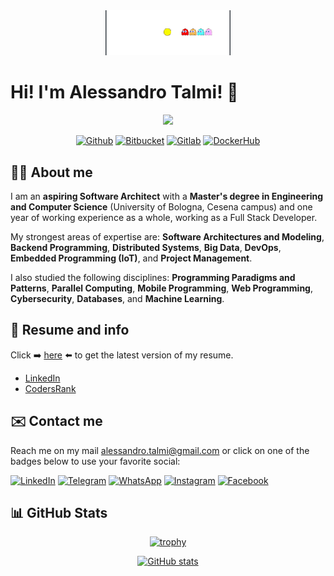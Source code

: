 <div align="center">
<img src="./img/pacman.gif" width="200px">
</div>

# Hi! I'm Alessandro Talmi! 👋
<div align="center">
<img src="https://cr-ss-service.azurewebsites.net/api/ScreenShot?widget=summary&username=tale152&branding=false" width="400px">

[![Github](https://img.shields.io/badge/GitHub-100000?style=for-the-badge&logo=github&logoColor=white)](https://github.com/Tale152)
[![Bitbucket](https://img.shields.io/badge/Bitbucket-0747a6?style=for-the-badge&logo=bitbucket&logoColor=white)](https://bitbucket.org/Tale97/)
[![Gitlab](https://img.shields.io/badge/GitLab-330F63?style=for-the-badge&logo=gitlab&logoColor=white)](https://gitlab.com/Tale152)
[![DockerHub](https://img.shields.io/badge/Docker_Hub-100000?style=for-the-badge&logo=Docker&logoColor=white&labelColor=0db7ed&color=0db7ed)](https://hub.docker.com/u/alessandrotalmi)

</div>

## 👨‍💻 About me
I am an __aspiring Software Architect__ with a __Master's degree in Engineering and Computer Science__ (University of Bologna, Cesena campus) and one year of working experience as a whole, working as a Full Stack Developer.

My strongest areas of expertise are: __Software Architectures and Modeling__, __Backend Programming__, __Distributed Systems__, __Big Data__, __DevOps__, __Embedded Programming (IoT)__, and __Project Management__.

I also studied the following disciplines: __Programming Paradigms and Patterns__, __Parallel Computing__, __Mobile Programming__, __Web Programming__, __Cybersecurity__, __Databases__, and __Machine Learning__.

## 📄 Resume and info
Click ➡️ [here](https://drive.google.com/file/d/1EClO9C7CczrIoYQ17qDU5AXPG-S8Qr5B/view) ⬅️ to get the latest version of my resume.

- [LinkedIn](https://www.linkedin.com/in/alessandro-talmi)
- [CodersRank](https://profile.codersrank.io/user/tale152)

## ✉️ Contact me
Reach me on my mail alessandro.talmi@gmail.com or click on one of the badges below to use your favorite social:

[![LinkedIn](https://img.shields.io/badge/linkedin-%230077B5.svg?style=for-the-badge&logo=linkedin&logoColor=white)](https://www.linkedin.com/in/alessandro-talmi)
[![Telegram](https://img.shields.io/badge/Telegram-2CA5E0?style=for-the-badge&logo=telegram&logoColor=white)](https://t.me/aletalmi)
[![WhatsApp](https://img.shields.io/badge/WhatsApp-25D366?style=for-the-badge&logo=whatsapp&logoColor=white)](https://wa.me/393336137981)
[![Instagram](https://img.shields.io/badge/Instagram-%23E4405F.svg?style=for-the-badge&logo=Instagram&logoColor=white)](https://www.instagram.com/ale.talmi/)
[![Facebook](https://img.shields.io/badge/Facebook-%231877F2.svg?style=for-the-badge&logo=Facebook&logoColor=white)](https://www.facebook.com/alessandro.talmi/)

## 📊 GitHub Stats
<div align="center">

[![trophy](https://github-profile-trophy.vercel.app/?username=Tale152&theme=darkhub&title=MultiLanguage,Commits,PullRequest,Repositories,Followers,Stars&colum=1&margin-w=5&margin-h=5)](https://github.com/ryo-ma/github-profile-trophy)

[![GitHub stats](https://github-readme-stats.vercel.app/api?username=Tale152&show_icons=true&count_private=true&theme=dark)](https://github.com/anuraghazra/github-readme-stats)

</div>

<!--
**Tale152/Tale152** is a ✨ _special_ ✨ repository because its `README.md` (this file) appears on your GitHub profile.

Here are some ideas to get you started:

- 🔭 I’m currently working on ...
- 🌱 I’m currently learning ...
- 👯 I’m looking to collaborate on ...
- 🤔 I’m looking for help with ...
- 💬 Ask me about ...
- 📫 How to reach me: ...
- 😄 Pronouns: ...
- ⚡ Fun fact: ...
-->
